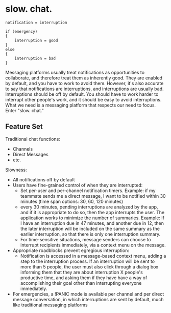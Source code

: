 # slow. chat.

```
notification = interruption

if (emergency)
{
	interruption = good
}
else
{
	interruption = bad
}
```

Messaging platforms usually treat notifications as opportunities to collaborate, and therefore treat them as inherently good.  They are enabled by default, and you have to work to avoid them.  However, it's also accurate to say that notifications are interruptions, and interruptions are usually bad.  Interruptions should be off by default.  You should have to work harder to interrupt other people's work, and it should be easy to avoid interruptions.  What we need is a messaging platform that respects our need to focus.  Enter "slow. chat."

## Feature Set

Traditional chat functions: 
- Channels 
- Direct Messages 
- etc. 

Slowness:
- All notifications off by default
- Users have fine-grained control of when they are interrupted:
	- Set per-user and per-channel notification timers.  Example:  if my teammate sends me a direct message, I want to be notified within 30 minutes (time span options: 30, 60, 120 minutes)
	- every 30 minutes, pending interruptions are analyzed by the app, and if it is appropriate to do so, then the app interrupts the user.  The application works to minimize the number of summaries.  Example:  If I have an interruption due in 47 minutes, and another due in 12, then the later interruption will be included on the same summary as the earlier interruption, so that there is only one interruption summary.  
	- For time-sensitive situations, message senders can choose to interrupt recipients immediately, via a context menu on the message.  
- Appropriate roadblocks prevent egregious interruption:
	- Notification is accessed in a message-based context menu, adding a step to the interruption process.  If an interruption will be sent to more than 5 people, the user must also click through a dialog box informing them that they are about interruption X people's productive time, and asking them if they have have a way of accomplishing their goal other than interrupting everyone immediately.  
- For emergencies, a !PANIC mode is available per channel and per direct message conversation, in which interruptions are sent by default, much like traditional messaging platforms 
